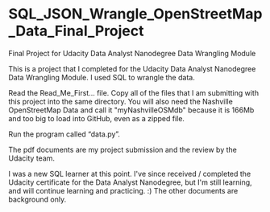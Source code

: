 # SQL_JSON_Wrangle_OpenStreetMap_Data_Final_Project
Final Project for Udacity Data Analyst Nanodegree Data Wrangling Module

This is a project that I completed for the Udacity Data Analyst Nanodegree Data Wrangling Module.
I used SQL to wrangle the data.

Read the Read_Me_First... file.
Copy all of the files that I am submitting with this project into the same directory.
You will also need the Nashville OpenStreetMap Data and call it "myNashvilleOSMdb" because it is 166Mb and too big to load into GitHub, even as a zipped file.

Run the program called “data.py”.

The pdf documents are my project submission and the review by the Udacity team.

I was a new SQL learner at this point.
I've since received / completed the Udacity certificate for the Data Analyst Nanodegree, 
but I'm still learning, and will continue learning and practicing. :)
The other documents are background only.

